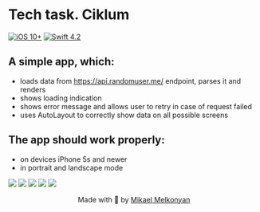 # Tech task. Ciklum

[![iOS 10+](https://img.shields.io/badge/iOS-10%2B-green.svg)](https://github.com/MikaelMelkonyan/Intelity)
[![Swift 4.2](https://img.shields.io/badge/Swift-4.2-orange.svg)](https://github.com/MikaelMelkonyan/Intelity)

## A simple app, which:
- loads data from https://api.randomuser.me/ endpoint, parses it and renders
- shows loading indication
- shows error message and allows user to retry in case of request failed
- uses AutoLayout to correctly show data on all possible screens

## The app should work properly:
- on devices iPhone 5s and newer
- in portrait and landscape mode

![](loading.png)
![](error.png)
![](success_0.png)
![](success_1.png)
![](success_2.png)

<p align="center">
Made with 🖤 by <a href="https://github.com/MikaelMelkonyan">Mikael Melkonyan</a>
</p>
